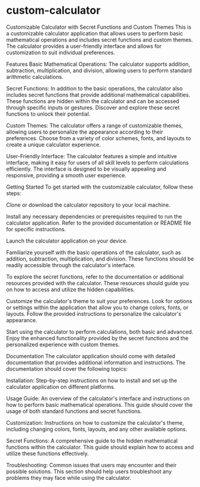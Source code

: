 # custom-calculator
Customizable Calculator with Secret Functions and Custom Themes
This is a customizable calculator application that allows users to perform basic mathematical operations and includes secret functions and custom themes. The calculator provides a user-friendly interface and allows for customization to suit individual preferences.

Features
Basic Mathematical Operations: The calculator supports addition, subtraction, multiplication, and division, allowing users to perform standard arithmetic calculations.

Secret Functions: In addition to the basic operations, the calculator also includes secret functions that provide additional mathematical capabilities. These functions are hidden within the calculator and can be accessed through specific inputs or gestures. Discover and explore these secret functions to unlock their potential.

Custom Themes: The calculator offers a range of customizable themes, allowing users to personalize the appearance according to their preferences. Choose from a variety of color schemes, fonts, and layouts to create a unique calculator experience.

User-Friendly Interface: The calculator features a simple and intuitive interface, making it easy for users of all skill levels to perform calculations efficiently. The interface is designed to be visually appealing and responsive, providing a smooth user experience.

Getting Started
To get started with the customizable calculator, follow these steps:

Clone or download the calculator repository to your local machine.

Install any necessary dependencies or prerequisites required to run the calculator application. Refer to the provided documentation or README file for specific instructions.

Launch the calculator application on your device.

Familiarize yourself with the basic operations of the calculator, such as addition, subtraction, multiplication, and division. These functions should be readily accessible through the calculator's interface.

To explore the secret functions, refer to the documentation or additional resources provided with the calculator. These resources should guide you on how to access and utilize the hidden capabilities.

Customize the calculator's theme to suit your preferences. Look for options or settings within the application that allow you to change colors, fonts, or layouts. Follow the provided instructions to personalize the calculator's appearance.

Start using the calculator to perform calculations, both basic and advanced. Enjoy the enhanced functionality provided by the secret functions and the personalized experience with custom themes.

Documentation
The calculator application should come with detailed documentation that provides additional information and instructions. The documentation should cover the following topics:

Installation: Step-by-step instructions on how to install and set up the calculator application on different platforms.

Usage Guide: An overview of the calculator's interface and instructions on how to perform basic mathematical operations. This guide should cover the usage of both standard functions and secret functions.

Customization: Instructions on how to customize the calculator's theme, including changing colors, fonts, layouts, and any other available options.

Secret Functions: A comprehensive guide to the hidden mathematical functions within the calculator. This guide should explain how to access and utilize these functions effectively.

Troubleshooting: Common issues that users may encounter and their possible solutions. This section should help users troubleshoot any problems they may face while using the calculator.

